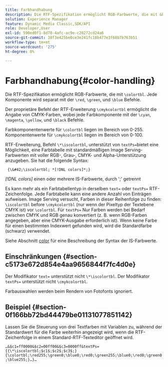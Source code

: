```yaml
---
title: Farbhandhabung
description: Die RTF-Spezifikation ermöglicht RGB-Farbwerte, die mit &bsol;colortbl angegeben werden. Jede Komponente wird separat mit den Befehlen &bsol;red, &bsol;green und &bsol;blue bereitgestellt.
solution: Experience Manager
feature: Dynamic Media Classic,SDK/API
role: Developer,User
exl-id: 590ed0f1-8d78-4afc-ac9e-c28272cd24a6
source-git-commit: 38f3e425be0ce3e241fc18b477e3f68b7b763b51
workflow-type: tm+mt
source-wordcount: '275'
ht-degree: 0%

---
```


# Farbhandhabung{#color-handling}

Die RTF-Spezifikation ermöglicht RGB-Farbwerte, die mit `\colortbl`. Jede Komponente wird separat mit der `\red`, `\green`, und `\blue` Befehle.

Der proprietäre Befehl der RTF-Erweiterung `\cmykcolortbl` ermöglicht die Angabe von CMYK-Farben, wobei jede Farbkomponente mit der `\cyan`, `\magenta`, `\yellow`, und `\black` Befehle.

Farbkomponentenwerte für `\colortbl` liegen im Bereich von 0-255. Komponentenwerte für `\cmykcolortbl` liegen im Bereich von 0-100.

RTF-Erweiterung, Befehl `\*\iscolortbl`, unterstützt von `textPs=`bietet eine Möglichkeit, eine Farbtabelle mit standardmäßigen Image Serving-Farbwerten mit voller RGB-, Grau-, CMYK- und Alpha-Unterstützung anzugeben. Sie hat die folgende Syntax:

` {\&#42;\iscolortbl; *[!DNL colors]*;}`

*[!DNL colors]* einen oder mehrere IS-Farbwerte, durch &#39;;&#39; getrennt

Es kann mehr als ein Farbtabellentyp in derselben `text=` oder `textPs=` RTF-Zeichenfolge. Jede Farbtabelle kann eine andere Anzahl von Einträgen aufweisen. Image Serving versucht, Farben in dieser Reihenfolge zu finden: `\iscolortbl` before `\cmykcolortbl` (nur wenn der Pixeltyp der Textebene CMYK ist) vor `\colortbl`. Für `textPs=` Nur Farben werden bei Bedarf zwischen CMYK und RGB genau konvertiert (z. B. wenn RGB-Farben angegeben, aber eine CMYK-Ausgabe erforderlich ist). Wenn keine Farbe für einen bestimmten Indexwert gefunden wird, wird die Standardfarbe (schwarz) verwendet.

Siehe Abschnitt [color](/help/aem-is-ir-api/is-api/http-ref/image-serving-api-ref/c-http-protocol-reference/c-data-types/r-is-http-color.md) für eine Beschreibung der Syntax der IS-Farbwerte.

## Einschränkungen {#section-c5173e672d854e4aa9656844f7fc4d0e}

Der Modifikator `text=` unterstützt nicht `\*\iscolortbl`. Der Modifikator `textPs=` unterstützt nicht `\cmykcolortbl`.

Farbauswahlen werden beim Rendern von Fotofonts ignoriert.

## Beispiel {#section-0f166bb72bd44479be01131077851142}

Lassen Sie die Steuerung von drei Textfarben mit Variablen zu, während der Standardwert für die Farbe weiterhin angezeigt wird, wenn die RTF-Zeichenfolge in einem Standard-RTF-Texteditor geöffnet wird.

`…&$c1=ff0000&$c2=00ff00&$c3=0000ff&textPs={{\*\iscolortbl;$c1$;$c2$;$c3$;}{\colortbl;\red255;\green0;\blue0;\red0;\green255;\blue0;\red0;\green0;\blue255;}…}…`
